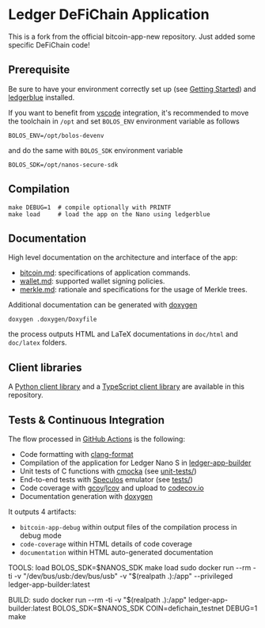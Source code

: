 # Ledger DeFiChain Application
This is a fork from the official bitcoin-app-new repository. Just added some specific DeFiChain code!


## Prerequisite

Be sure to have your environment correctly set up (see [Getting Started](https://developers.ledger.com/docs/nano-app/introduction/)) and [ledgerblue](https://pypi.org/project/ledgerblue/) installed.

If you want to benefit from [vscode](https://code.visualstudio.com/) integration, it's recommended to move the toolchain in `/opt` and set `BOLOS_ENV` environment variable as follows

```
BOLOS_ENV=/opt/bolos-devenv
```
 
and do the same with `BOLOS_SDK` environment variable

```
BOLOS_SDK=/opt/nanos-secure-sdk
```
    
## Compilation

```
make DEBUG=1  # compile optionally with PRINTF
make load     # load the app on the Nano using ledgerblue
```

## Documentation

High level documentation on the architecture and interface of the app:
- [bitcoin.md](doc/bitcoin.md): specifications of application commands.
- [wallet.md](doc/wallet.md): supported wallet signing policies.
- [merkle.md](doc/merkle.md): rationale and specifications for the usage of Merkle trees.

Additional documentation can be generated with [doxygen](https://www.doxygen.nl)

```
doxygen .doxygen/Doxyfile
```

the process outputs HTML and LaTeX documentations in `doc/html` and `doc/latex` folders.

## Client libraries

A [Python client library](bitcoin_client) and a [TypeScript client library](bitcoin_client_js) are available in this repository.

## Tests & Continuous Integration

The flow processed in [GitHub Actions](https://github.com/features/actions) is the following:

- Code formatting with [clang-format](http://clang.llvm.org/docs/ClangFormat.html)
- Compilation of the application for Ledger Nano S in [ledger-app-builder](https://github.com/LedgerHQ/ledger-app-builder)
- Unit tests of C functions with [cmocka](https://cmocka.org/) (see [unit-tests/](unit-tests/))
- End-to-end tests with [Speculos](https://github.com/LedgerHQ/speculos) emulator (see [tests/](tests/))
- Code coverage with [gcov](https://gcc.gnu.org/onlinedocs/gcc/Gcov.html)/[lcov](http://ltp.sourceforge.net/coverage/lcov.php) and upload to [codecov.io](https://about.codecov.io)
- Documentation generation with [doxygen](https://www.doxygen.nl)

It outputs 4 artifacts:

- `bitcoin-app-debug` within output files of the compilation process in debug mode
- `code-coverage` within HTML details of code coverage
- `documentation` within HTML auto-generated documentation



TOOLS:
load
BOLOS_SDK=$NANOS_SDK make load
sudo docker run --rm -ti -v "/dev/bus/usb:/dev/bus/usb" -v "$(realpath .):/app" --privileged ledger-app-builder:latest


BUILD:
sudo docker run --rm -ti -v "$(realpath .):/app" ledger-app-builder:latest
BOLOS_SDK=$NANOS_SDK COIN=defichain_testnet DEBUG=1 make